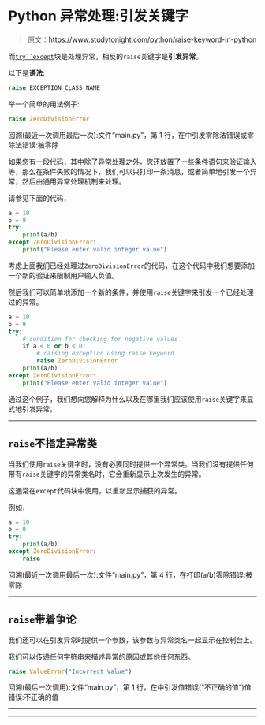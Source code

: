 # Python 异常处理:引发关键字

> 原文：<https://www.studytonight.com/python/raise-keyword-in-python>

而[`try``except`](exception-handling-python)块是处理异常，相反的`raise`关键字是**引发异常**。

以下是**语法**:

```py
raise EXCEPTION_CLASS_NAME
```

举一个简单的用法例子:

```py
raise ZeroDivisionError
```

回溯(最近一次调用最后一次):文件“main.py”，第 1 行，在<module>中引发零除法错误或零除法错误:被零除</module>

如果您有一段代码，其中除了异常处理之外，您还放置了一些条件语句来验证输入等，那么在条件失败的情况下，我们可以只打印一条消息，或者简单地引发一个异常，然后由通用异常处理机制来处理。

请参见下面的代码，

```py
a = 10
b = 9
try:
    print(a/b)
except ZeroDivisionError:
    print("Please enter valid integer value")
```

考虑上面我们已经处理过`ZeroDivisionError`的代码，在这个代码中我们想要添加一个新的验证来限制用户输入负值。

然后我们可以简单地添加一个新的条件，并使用`raise`关键字来引发一个已经处理过的异常。

```py
a = 10
b = 9
try:
    # condition for checking for negative values
    if a < 0 or b < 0:
        # raising exception using raise keyword
        raise ZeroDivisionError
    print(a/b)
except ZeroDivisionError:
    print("Please enter valid integer value")
```

通过这个例子，我们想向您解释为什么以及在哪里我们应该使用`raise`关键字来显式地引发异常。

* * *

## `raise`不指定异常类

当我们使用`raise`关键字时，没有必要同时提供一个异常类。当我们没有提供任何带有`raise`关键字的异常类名时，它会重新显示上次发生的异常。

这通常在`except`代码块中使用，以重新显示捕获的异常。

例如，

```py
a = 10
b = 0
try:
    print(a/b)
except ZeroDivisionError:
    raise
```

回溯(最近一次调用最后一次):文件“main.py”，第 4 行，在<module>打印(a/b)零除错误:被零除</module>

* * *

## `raise`带着争论

我们还可以在引发异常时提供一个参数，该参数与异常类名一起显示在控制台上。

我们可以传递任何字符串来描述异常的原因或其他任何东西。

```py
raise ValueError("Incorrect Value")
```

回溯(最后一次调用):文件“main.py”，第 1 行，在<module>中引发值错误(“不正确的值”)值错误:不正确的值</module>

* * *

* * *